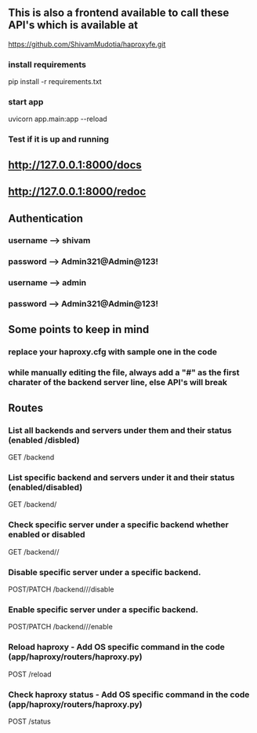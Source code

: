
## This is also a frontend available to call these API's which is available at 

https://github.com/ShivamMudotia/haproxyfe.git

### install requirements
pip install -r requirements.txt

### start app
uvicorn app.main:app --reload

### Test if it is up and running

## http://127.0.0.1:8000/docs

## http://127.0.0.1:8000/redoc


## Authentication

### username  -->  shivam
### password  -->  Admin321@Admin@123!

### username  -->  admin
### password  -->  Admin321@Admin@123!

## Some points to keep in mind
### replace your haproxy.cfg with sample one in the code
### while manually editing the file, always add a "#" as the first charater of the backend server line, else API's will break


## Routes

### List all backends and servers under them and their status (enabled /disbled)
GET /backend 
### List specific backend and servers under it and their status (enabled/disabled)
GET /backend/<backend> 
### Check specific server under a specific backend whether enabled or disabled 
GET /backend/<backend>/<server> 
### Disable specific server under a specific backend.
POST/PATCH /backend/<backend>/<server>/disable
### Enable specific server under a specific backend.
POST/PATCH /backend/<backend>/<server>/enable

### Reload haproxy - Add OS specific command in the code (app/haproxy/routers/haproxy.py)
POST /reload
### Check haproxy status - Add OS specific command in the code (app/haproxy/routers/haproxy.py)
POST /status







